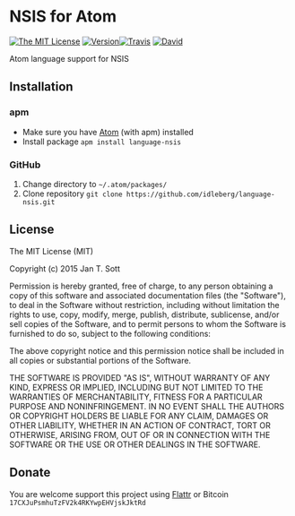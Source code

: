 # NSIS for Atom

[![The MIT License](https://img.shields.io/badge/license-MIT-orange.svg?style=flat-square)](http://opensource.org/licenses/MIT)
[![Version](https://img.shields.io/apm/v/language-nsis.svg?style=flat-square)](https://atom.io/themes/language-nsis)[![Travis](https://img.shields.io/travis/idleberg/language-nsis.svg?style=flat-square)](https://travis-ci.org/idleberg/language-nsis)
[![David](https://img.shields.io/david/dev/idleberg/language-nsis.svg?style=flat-square)](https://david-dm.org/idleberg/language-nsis#info=devDependencies)

Atom language support for NSIS

## Installation

### apm

* Make sure you have [Atom](https://atom.io/) (with apm) installed
* Install package `apm install language-nsis`

### GitHub

1. Change directory to `~/.atom/packages/`
2. Clone repository `git clone https://github.com/idleberg/language-nsis.git`

## License

The MIT License (MIT)

Copyright (c) 2015 Jan T. Sott

Permission is hereby granted, free of charge, to any person obtaining a copy of this software and associated documentation files (the "Software"), to deal in the Software without restriction, including without limitation the rights to use, copy, modify, merge, publish, distribute, sublicense, and/or sell copies of the Software, and to permit persons to whom the Software is furnished to do so, subject to the following conditions:

The above copyright notice and this permission notice shall be included in all copies or substantial portions of the Software.

THE SOFTWARE IS PROVIDED "AS IS", WITHOUT WARRANTY OF ANY KIND, EXPRESS OR IMPLIED, INCLUDING BUT NOT LIMITED TO THE WARRANTIES OF MERCHANTABILITY, FITNESS FOR A PARTICULAR PURPOSE AND NONINFRINGEMENT. IN NO EVENT SHALL THE AUTHORS OR COPYRIGHT HOLDERS BE LIABLE FOR ANY CLAIM, DAMAGES OR OTHER LIABILITY, WHETHER IN AN ACTION OF CONTRACT, TORT OR OTHERWISE, ARISING FROM, OUT OF OR IN CONNECTION WITH THE SOFTWARE OR THE USE OR OTHER DEALINGS IN THE SOFTWARE.

## Donate

You are welcome support this project using [Flattr](https://flattr.com/submit/auto?user_id=idleberg&url=https://github.com/idleberg/language-nsis) or Bitcoin `17CXJuPsmhuTzFV2k4RKYwpEHVjskJktRd`